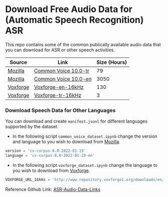 # Download Free Audio Data for (Automatic Speech Recognition) ASR

This repo contains some of the common publically available audio data that you can download for ASR or other speech activities.

 Source | Link | Size (Hours) |
 ------- | ------- | ------- | 
[Mozilla](https://commonvoice.mozilla.org/) |  [Common Voice 10.0-tr](https://commonvoice.mozilla.org/en/datasets) | 79 |
[Mozilla](https://commonvoice.mozilla.org/) |  [Common Voice 10.0-en](https://commonvoice.mozilla.org/en/datasets) | 3050 |
[Voxforge](http://www.repository.voxforge1.org/downloads/) | [Voxforge-en-16kHz](http://www.repository.voxforge1.org/downloads/en/Trunk/Audio/Main/16kHz_16bit/) | 130 |
[Voxforge](http://www.repository.voxforge1.org/downloads/) | [Voxforge-tr-16kHz](http://www.repository.voxforge1.org/downloads/tr/Trunk/Audio/Main/16kHz_16bit/) | 3 |

### Download Speech Data for Other Languages 

You can download and create `manifest.jsonl` for different languages supported by the dataset.   

- In the following script `common_voice_dataset.ipynb` change the version and language to you wish to download from [Mozilla](https://commonvoice.mozilla.org/en/datasets).
```python
version = 'cv-corpus-8.0-2022-01-19'
language = 'cv-corpus-8.0-2022-01-19-en'
```

- In the following script `voxforge_dataset.ipynb` change the language to you wish to download from [Voxforge](http://www.repository.voxforge1.org/downloads/).
```python
VOXFORGE_URL_16kHz = 'http://www.repository.voxforge1.org/downloads/en/Trunk/Audio/Main/16kHz_16bit/'
```
 
 
Reference Github Link: [ASR-Audio-Data-Links](https://github.com/robmsmt/ASR-Audio-Data-Links)


